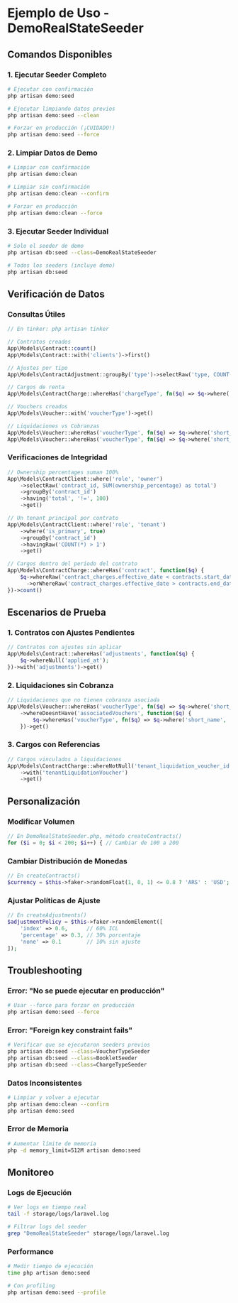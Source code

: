 # Ejemplo de Uso - DemoRealStateSeeder

## Comandos Disponibles

### 1. Ejecutar Seeder Completo
```bash
# Ejecutar con confirmación
php artisan demo:seed

# Ejecutar limpiando datos previos
php artisan demo:seed --clean

# Forzar en producción (¡CUIDADO!)
php artisan demo:seed --force
```

### 2. Limpiar Datos de Demo
```bash
# Limpiar con confirmación
php artisan demo:clean

# Limpiar sin confirmación
php artisan demo:clean --confirm

# Forzar en producción
php artisan demo:clean --force
```

### 3. Ejecutar Seeder Individual
```bash
# Solo el seeder de demo
php artisan db:seed --class=DemoRealStateSeeder

# Todos los seeders (incluye demo)
php artisan db:seed
```

## Verificación de Datos

### Consultas Útiles
```php
// En tinker: php artisan tinker

// Contratos creados
App\Models\Contract::count()
App\Models\Contract::with('clients')->first()

// Ajustes por tipo
App\Models\ContractAdjustment::groupBy('type')->selectRaw('type, COUNT(*) as count')->get()

// Cargos de renta
App\Models\ContractCharge::whereHas('chargeType', fn($q) => $q->where('code', 'RENT'))->count()

// Vouchers creados
App\Models\Voucher::with('voucherType')->get()

// Liquidaciones vs Cobranzas
App\Models\Voucher::whereHas('voucherType', fn($q) => $q->where('short_name', 'LIQ'))->count()
App\Models\Voucher::whereHas('voucherType', fn($q) => $q->where('short_name', 'RCB'))->count()
```

### Verificaciones de Integridad
```php
// Ownership percentages suman 100%
App\Models\ContractClient::where('role', 'owner')
    ->selectRaw('contract_id, SUM(ownership_percentage) as total')
    ->groupBy('contract_id')
    ->having('total', '!=', 100)
    ->get()

// Un tenant principal por contrato
App\Models\ContractClient::where('role', 'tenant')
    ->where('is_primary', true)
    ->groupBy('contract_id')
    ->havingRaw('COUNT(*) > 1')
    ->get()

// Cargos dentro del período del contrato
App\Models\ContractCharge::whereHas('contract', function($q) {
    $q->whereRaw('contract_charges.effective_date < contracts.start_date')
      ->orWhereRaw('contract_charges.effective_date > contracts.end_date');
})->count()
```

## Escenarios de Prueba

### 1. Contratos con Ajustes Pendientes
```php
// Contratos con ajustes sin aplicar
App\Models\Contract::whereHas('adjustments', function($q) {
    $q->whereNull('applied_at');
})->with('adjustments')->get()
```

### 2. Liquidaciones sin Cobranza
```php
// Liquidaciones que no tienen cobranza asociada
App\Models\Voucher::whereHas('voucherType', fn($q) => $q->where('short_name', 'LIQ'))
    ->whereDoesntHave('associatedVouchers', function($q) {
        $q->whereHas('voucherType', fn($q) => $q->where('short_name', 'RCB'));
    })->get()
```

### 3. Cargos con Referencias
```php
// Cargos vinculados a liquidaciones
App\Models\ContractCharge::whereNotNull('tenant_liquidation_voucher_id')
    ->with('tenantLiquidationVoucher')
    ->get()
```

## Personalización

### Modificar Volumen
```php
// En DemoRealStateSeeder.php, método createContracts()
for ($i = 0; $i < 200; $i++) { // Cambiar de 100 a 200
```

### Cambiar Distribución de Monedas
```php
// En createContracts()
$currency = $this->faker->randomFloat(1, 0, 1) <= 0.8 ? 'ARS' : 'USD'; // 80% ARS, 20% USD
```

### Ajustar Políticas de Ajuste
```php
// En createAdjustments()
$adjustmentPolicy = $this->faker->randomElement([
    'index' => 0.6,      // 60% ICL
    'percentage' => 0.3, // 30% porcentaje
    'none' => 0.1        // 10% sin ajuste
]);
```

## Troubleshooting

### Error: "No se puede ejecutar en producción"
```bash
# Usar --force para forzar en producción
php artisan demo:seed --force
```

### Error: "Foreign key constraint fails"
```bash
# Verificar que se ejecutaron seeders previos
php artisan db:seed --class=VoucherTypeSeeder
php artisan db:seed --class=BookletSeeder
php artisan db:seed --class=ChargeTypeSeeder
```

### Datos Inconsistentes
```bash
# Limpiar y volver a ejecutar
php artisan demo:clean --confirm
php artisan demo:seed
```

### Error de Memoria
```bash
# Aumentar límite de memoria
php -d memory_limit=512M artisan demo:seed
```

## Monitoreo

### Logs de Ejecución
```bash
# Ver logs en tiempo real
tail -f storage/logs/laravel.log

# Filtrar logs del seeder
grep "DemoRealStateSeeder" storage/logs/laravel.log
```

### Performance
```bash
# Medir tiempo de ejecución
time php artisan demo:seed

# Con profiling
php artisan demo:seed --profile
```
